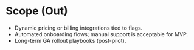# Scope (Out)
- Dynamic pricing or billing integrations tied to flags.
- Automated onboarding flows; manual support is acceptable for MVP.
- Long-term GA rollout playbooks (post-pilot).
